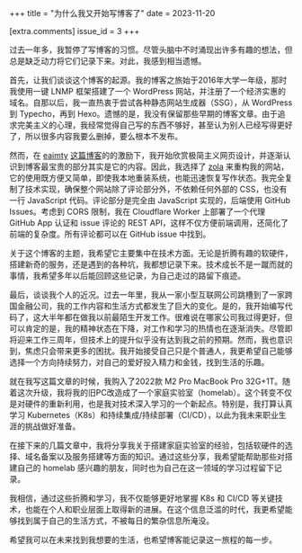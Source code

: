 +++
title = "为什么我又开始写博客了"
date = 2023-11-20

[extra.comments]
issue_id = 3
+++

过去一年多，我暂停了写博客的习惯。尽管头脑中不时涌现出许多有趣的想法，但总是缺乏动力将它们记录下来。对此，我感到相当遗憾。

<!--more-->

首先，让我们谈谈这个博客的起源。我的博客之旅始于2016年大学一年级，那时我使用一键 LNMP 框架搭建了一个 WordPress 网站，并注册了一个经济实惠的域名。自那以后，我一直热衷于尝试各种静态网站生成器（SSG），从 WordPress 到 Typecho，再到 Hexo。遗憾的是，我没有保留那些早期的博客文章。由于追求完美主义的心理，我经常觉得自己写的东西不够好，甚至认为别人已经写得更好了，所以很多内容我要么删掉，要么根本不发布。

然而，在 [eaimty](https://github.com/EAimTY) [这篇博客](https://www.eaimty.com/2023/recent-updates-and-new-blog/)的的激励下，我开始欣赏极简主义网页设计，并逐渐认识到博客最宝贵的部分其实是它的内容。因此，我选择了 [zola](https://www.getzola.org/) 来重构我的网站，它的使用既方便又简单，即使我本地重装系统，也能迅速恢复写作状态。我完全复制了技术实现，确保整个网站除了评论部分外，不依赖任何外部的 CSS，也没有一行 JavaScript 代码。评论部分是完全由 JavaScript 实现的，后端使用 GitHub Issues。考虑到 CORS 限制，我在 Cloudflare Worker 上部署了一个代理 GitHub App 认证和 issue 评论的 REST API，这样不仅方便前端调用，还简化了前端的复杂度。所有评论都可以在 GitHub issue 中找到。

关于这个博客的主题，我希望它主要集中在技术方面。无论是折腾有趣的软硬件，搭建新奇的服务，还是遇到的各种坑，我都想记录下来。技术成长不是一蹴而就的事情，我希望多年以后能回顾这些记录，为自己走过的路留下痕迹。

最后，谈谈我个人的近况。过去一年里，我从一家小型互联网公司跳槽到了一家跨国金融公司，我的工作内容和生活方式都发生了巨大的变化。是的，我开始编写代码了，这大半年都在做我以前最陌生开发工作。很难说在哪家公司我过得更好，但可以肯定的是，我的精神状态在下降，对工作和学习的热情也在逐渐消失。尽管即将迎来工作三周年，但技术上的提升似乎没有达到我之前的预期。然而，我也意识到，焦虑只会带来更多的困扰。我开始接受自己只是个普通人，我更希望自己能够选择一个方向持续努力，对自己的爱好投入精力和金钱，找到生活的乐趣。

就在我写这篇文章的时候，我购入了2022款 M2 Pro MacBook Pro 32G+1T。随着这次升级，我将我的旧PC改造成了一个家庭实验室（homelab）。这个转变不仅是对硬件的重新利用，也是我对技术深入学习的一个新起点。特别是，我打算认真学习 Kubernetes（K8s）和持续集成/持续部署（CI/CD），以此为我未来职业生涯的挑战做好准备。

在接下来的几篇文章中，我将分享我关于搭建家庭实验室的经验，包括软硬件的选择、域名备案以及服务搭建等方面的知识。通过这些分享，我希望能帮助那些对搭建自己的 homelab 感兴趣的朋友，同时也为自己在这一领域的学习过程留下记录。

我相信，通过这些折腾和学习，我不仅能够更好地掌握 K8s 和 CI/CD 等关键技术，也能在个人和职业层面上取得新的进展。在这个信息泛滥的时代，我更希望能够找到属于自己的生活方式，不被每日的繁杂信息所淹没。

希望我可以在未来找到我想要的生活，也希望博客能记录这一旅程的每一步。
